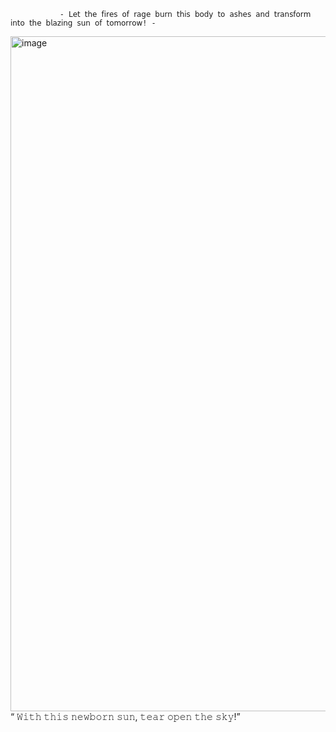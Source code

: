               - 𝖫𝖾𝗍 𝗍𝗁𝖾 𝖿𝗂𝗋𝖾𝗌 𝗈𝖿 𝗋𝖺𝗀𝖾 𝖻𝗎𝗋𝗇 𝗍𝗁𝗂𝗌 𝖻𝗈𝖽𝗒 𝗍𝗈 𝖺𝗌𝗁𝖾𝗌 𝖺𝗇𝖽 𝗍𝗋𝖺𝗇𝗌𝖿𝗈𝗋𝗆 𝗂𝗇𝗍𝗈 𝗍𝗁𝖾 𝖻𝗅𝖺𝗓𝗂𝗇𝗀 𝗌𝗎𝗇 𝗈𝖿 𝗍𝗈𝗆𝗈𝗋𝗋𝗈𝗐! -
<img width="1920" height="1080" alt="image" src="https://github.com/user-attachments/assets/b79175b5-59da-48aa-b5d0-eb47204d01ba" />
“ 𝚆𝚒𝚝𝚑 𝚝𝚑𝚒𝚜 𝚗𝚎𝚠𝚋𝚘𝚛𝚗 𝚜𝚞𝚗, 𝚝𝚎𝚊𝚛 𝚘𝚙𝚎𝚗 𝚝𝚑𝚎 𝚜𝚔𝚢!”
